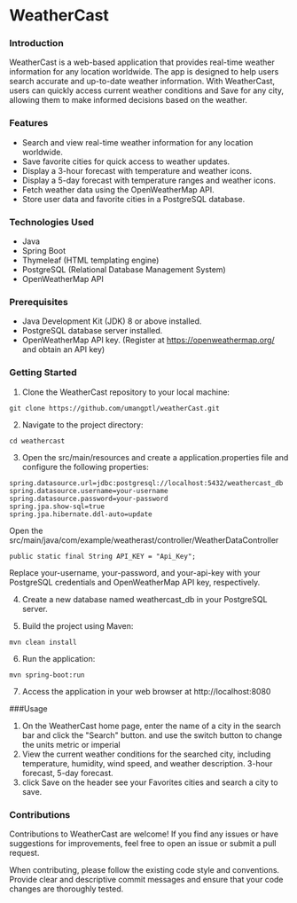 # WeatherCast
### Introduction
WeatherCast is a web-based application that provides real-time weather information for any location worldwide. The app is designed to help users search accurate and up-to-date weather information. With WeatherCast, users can quickly access current weather conditions and Save for any city, allowing them to make informed decisions based on the weather.

### Features
- Search and view real-time weather information for any location worldwide.
- Save favorite cities for quick access to weather updates.
- Display a 3-hour forecast with temperature and weather icons.
- Display a 5-day forecast with temperature ranges and weather icons.
- Fetch weather data using the OpenWeatherMap API.
- Store user data and favorite cities in a PostgreSQL database.

### Technologies Used
- Java
- Spring Boot
- Thymeleaf (HTML templating engine)
- PostgreSQL (Relational Database Management System)
- OpenWeatherMap API

### Prerequisites
- Java Development Kit (JDK) 8 or above installed.
- PostgreSQL database server installed.
- OpenWeatherMap API key. (Register at https://openweathermap.org/ and obtain an API key)

### Getting Started
1. Clone the WeatherCast repository to your local machine:
```
git clone https://github.com/umangptl/weatherCast.git
```
2. Navigate to the project directory:
```
cd weathercast
```
3. Open the src/main/resources and create a application.properties file and configure the following properties:
```
spring.datasource.url=jdbc:postgresql://localhost:5432/weathercast_db
spring.datasource.username=your-username
spring.datasource.password=your-password
spring.jpa.show-sql=true
spring.jpa.hibernate.ddl-auto=update
```
Open the src/main/java/com/example/weatherast/controller/WeatherDataController
```
public static final String API_KEY = "Api_Key";
```
Replace your-username, your-password, and your-api-key with your PostgreSQL credentials and OpenWeatherMap API key, respectively.

4. Create a new database named weathercast_db in your PostgreSQL server.

5. Build the project using Maven:
```
mvn clean install
```
6. Run the application:
```
mvn spring-boot:run
```
7. Access the application in your web browser at http://localhost:8080

###Usage
1. On the WeatherCast home page, enter the name of a city in the search bar and click the "Search" button. and use the switch button to change the units metric or imperial  
2. View the current weather conditions for the searched city, including temperature, humidity, wind speed, and weather description. 3-hour forecast, 5-day forecast.
3. click Save on the header see your Favorites cities and search a city to save.

### Contributions
Contributions to WeatherCast are welcome! If you find any issues or have suggestions for improvements, feel free to open an issue or submit a pull request.

When contributing, please follow the existing code style and conventions. Provide clear and descriptive commit messages and ensure that your code changes are thoroughly tested.
